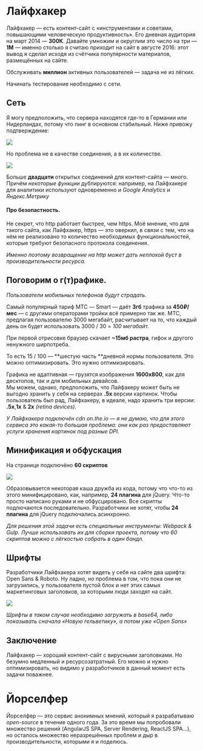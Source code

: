 

# Лайфхакер

Лайфхакер — есть контент-сайт с «инструментами и советами, повышающими человеческую продуктивность». 
Его дневная аудитория на март 2014 — **300К**.
Давайте умножим и округлим это число на три — **1М** — именно столько я считаю приходит на сайт в августе 2016: этот вывод я сделал исходя из счётчика популярности материалов, размещённых на сайте.



Обслуживать **миллион** активных пользователей — задача не из лёгких.

Начинать тестирование необходимо с сети. 



## Сеть

Я могу предположить, что сервера находятся где-то в Германии или Нидерландах, потому что пинг в основном стабильный.
Ниже привожу подтверждение:


<img src="https://pp.vk.me/c636227/v636227043/2430b/UCaOdYzn-LE.jpg">



Но проблема не в качестве соединения, а в их количестве.


<img src="https://pp.vk.me/c636227/v636227043/24301/gkvZAu5Fk9c.jpg">



Больше **двадцати** открытых соединений для контент-сайта — много.
Причём *некоторые функции* дублируются: например, на Лайфхакере для аналитики используют одновременно и *Google Analytics* и *Яндекс.Метрику*

#### Про безопастность.

Не секрет, что http работает быстрее, чем https. Моё мнение, что для такого сайта, как Лайфхакер, https — это оверкил, в связи с тем, что на нём не реализовано то количество необходимых функциональностей, которые требуют безопасного протокола соединения. 



*Именно поэтому возвращение на http может дать неплохой буст в производительности ресурса.*

## Поговорим о г(т)рафике.

*Пользователи мобильных телефонов будут страдать.*



Самый популярный тариф МТС — Smart — даёт **3гб** трафика за **450₽/мес** — с другими операторами тройки всё примерно так же.
МТС, предлагая пользователю 3000 мегабайт, расчитывает на то, что каждый день он будет использовать
3000 / 30 = *100 мегабайт.*

При первой отрисовке браузер скачает **~15мб растра**, гифок и другого ненужного ширпотреба.


То есть 15 / 100 — **шестую часть **дневной нормы пользователя. Это можно оптимизировать. Это нужно оптимизировать.



Графика не адаптивная — грузятся изображения **1600x800**, как для десктопов, так и для мобильных девайсов.  
Мы можем, однако, предположить, что Лайфакеру может быть не выгодно хранить у себя на серверах **.5x** версии картинок.
Чтобы пользователь был рад, Лайфхакеру, в идеале, надо хранить три версии: **.5x**,**1x** & **2x** *(retina devices).*


*У Лайфхакера подключён cdn on.the.io — я не думаю, что для этого сервиса это какая-то большая проблема: они как раз предоставляют услуги хранения картинок под разные DPI.*



## Минификация и обфускация

На странице подключёно **60 скриптов**

<img src="https://pp.vk.me/c636227/v636227043/24343/EgghJ5_Gn1A.jpg">

Образовывается некоторая каша дружба из кода, потому что что-то из этого минифицировано, как, например, **24 плагина** для jQuery. Что-то просто написано руками и не обфусцировано. Все скрипты подлючаются последовательно. Разработчики не хотят, чтобы **24 плагина** для jQuery подключались асинхронно.



*Для решения этой задачи есть специальные инструменты: Webpack & Gulp. Лучше использовать их для сборки проекта, потому что 60 скриптов можно с лёгкостью собрать в один бандл.*



## Шрифты

Разработчики Лайфхакера хотят видеть у себя на сайте два шрифта: Open Sans & Roboto. Ну ладно, но проблема в том, что пока они не загрузились, у пользователя пустой блок и нет этих самых маркетинговых заголовков, за которыми люди заходят на сайт.



<img src="https://pp.vk.me/c636227/v636227043/24354/fEuJsF-EJhQ.jpg">



*Шрифты в таком случае необходимо загружать в base64, либо показывать сначала «Новую гельветику», а потом уже «Open Sans»*



## Заключение

Лайфхакер — хороший контент-сайт с вирусными заголовками. Но безумно медленный и ресурсозатратный. Его можно и нужно оптимизировать, но видимо у разработчиков в данный момент есть задачи поважнее.





# Йорселфер

Йорселфер — это сервис анонимных мнений, который я разрабатываю *open-source* в течение одного года. За это время мы попробовали множество решений (AngularJS SPA, Server Rendering, ReactJS SPA…), но осталось множество неразрешённых проблем и дыр в производительности, которыми я и поделюсь.